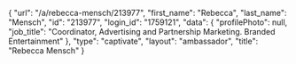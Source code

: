{
    "url": "\/a\/rebecca-mensch\/213977",
    "first_name": "Rebecca",
    "last_name": "Mensch",
    "id": "213977",
    "login_id": "1759121",
    "data": {
        "profilePhoto": null,
        "job_title": "Coordinator, Advertising and Partnership Marketing. Branded Entertainment"
    },
    "type": "captivate",
    "layout": "ambassador",
    "title": "Rebecca Mensch"
}